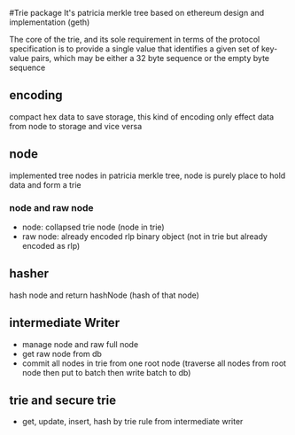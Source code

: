 #Trie package
It's patricia merkle tree based on ethereum design and implementation (geth)

The core of the trie, and its sole requirement in terms of the protocol specification is 
to provide a single value that identifies a given set of key-value pairs,
which may be either a 32 byte sequence or the empty byte sequence
## encoding
compact hex data to save storage, this kind of encoding only effect data from node to storage and vice versa
## node
implemented tree nodes in patricia merkle tree, node is purely place to hold data and form a trie

### node and raw node
- node: collapsed trie node (node in trie)
- raw node: already encoded rlp binary object (not in trie but already encoded as rlp)

## hasher
hash node and return hashNode (hash of that node)

## intermediate Writer
- manage node and raw full node
- get raw node from db
- commit all nodes in trie from one root node (traverse all nodes from root node then put to batch then write batch to db)


## trie and secure trie
- get, update, insert, hash by trie rule from intermediate writer